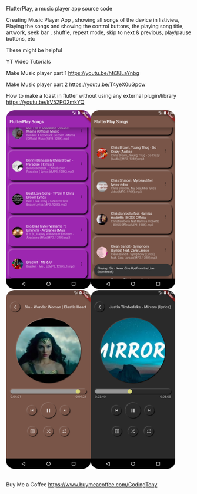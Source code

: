 FlutterPlay, a music player app  source code 

Creating Music Player App , showing all songs of the device in listiview, Playing the songs and showing the control buttons, the playing song title, artwork, seek bar , shuffle, repeat mode, skip to next & previous, play/pause buttons, etc

These might be helpful

YT Video Tutorials

Make Music player part 1 https://youtu.be/hfi38LaYnbg

Make Music player part 2 https://youtu.be/T4yeX0uGpow

How to make a toast in flutter without using any external plugin/library https://youtu.be/kV52PO2mkYQ


<img src="images/Screenshot_20220330_105251.png" width="230"/><img src="images/Screenshot_20220403_200501.png" width="230"/>
<img src="images/Screenshot_20220403_195511.png" width="230"/><img src="images/Screenshot_20220402_212756.png" width="230"/>



<br>Buy Me a Coffee 
https://www.buymeacoffee.com/CodingTony
